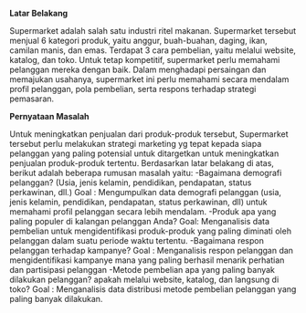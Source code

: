 **Latar Belakang**
  
  Supermarket adalah salah satu industri ritel makanan. Supermarket tersebut menjual 6 kategori produk, yaitu anggur, buah-buahan, daging, ikan, camilan manis, dan emas. 
Terdapat 3 cara pembelian, yaitu melalui website, katalog, dan toko. Untuk tetap kompetitif, supermarket perlu memahami pelanggan mereka dengan baik.
Dalam menghadapi persaingan dan memajukan usahanya, supermarket ini perlu memahami secara mendalam profil pelanggan, pola pembelian, serta respons terhadap strategi pemasaran.

**Pernyataan Masalah**

  Untuk meningkatkan penjualan dari produk-produk tersebut, Supermarket tersebut perlu melakukan strategi marketing yg tepat kepada siapa pelanggan yang paling potensial untuk ditargetkan untuk meningkatkan penjualan produk-produk tertentu. 
Berdasarkan latar belakang di atas, berikut adalah beberapa rumusan masalah yaitu:
-Bagaimana demografi pelanggan? (Usia, jenis kelamin, pendidikan, pendapatan, status perkawinan, dll.) 
Goal : Mengumpulkan data demografi pelanggan (usia, jenis kelamin, pendidikan, pendapatan, status perkawinan, dll) untuk memahami profil pelanggan secara lebih mendalam. 
-Produk apa yang paling populer di kalangan pelanggan Anda? 
Goal: Menganalisis data pembelian untuk mengidentifikasi produk-produk yang paling diminati oleh pelanggan dalam suatu periode waktu tertentu.
-Bagaimana respon pelanggan terhadap kampanye? Goal : Menganalisis respon pelanggan dan mengidentifikasi kampanye mana yang paling berhasil menarik perhatian dan partisipasi pelanggan 
-Metode pembelian apa yang paling banyak dilakukan pelanggan? apakah melalui website, katalog, dan langsung di toko? 
Goal : Menganalisis data distribusi metode pembelian pelanggan yang paling banyak dilakukan.
